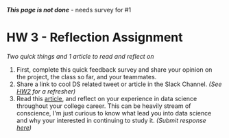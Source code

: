 ***This page is not done*** - needs survey for #1



#  HW 3 - Reflection Assignment

*Two quick things and 1 article to read and reflect on*

1. First, complete this quick feedback survey and share your opinion on the project, the class so far, and your teammates. 
2. Share a link to cool DS related tweet or article in the Slack Channel. *(See [HW2](../week2/hw2.md) for a refresher)*
3. Read this [article](https://www.thinkful.com/blog/what-is-data-science/), and reflect on your experience in data science throughout your college career. This can be heavily stream of conscience, I'm just curious to know what lead you into data science and why your interested in continuing to study it. *(Submit response [here](https://forms.gle/4Rschc63o4rXSbpT9))*



